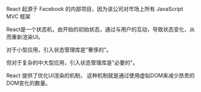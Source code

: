 



React 起源于 Facebook 的内部项目，因为该公司对市场上所有 JavaScript MVC 框架


React是一个状态机，由开始的初始状态，通过与用户的互动，导致状态变化，从而重新渲染UI。

对于小型应用，引入状态管理库是"奢侈的"。

但对于复杂的中大型应用，引入状态管理库是"必要的"。


React 提供了优化UI渲染的机制， 这种机制就是通过使用虚拟DOM来减少昂贵的DOM变化的数量。



